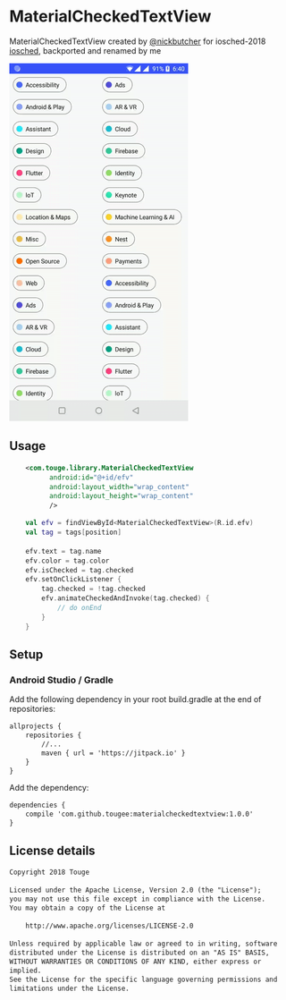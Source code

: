 # MaterialCheckedTextView

MaterialCheckedTextView created by [@nickbutcher](https://github.com/nickbutcher) for iosched-2018 [iosched](https://github.com/google/iosched), backported and renamed by me

<img src="art/demo.gif">

## Usage
```xml
    <com.touge.library.MaterialCheckedTextView
          android:id="@+id/efv"
          android:layout_width="wrap_content"
          android:layout_height="wrap_content"
          />
```

``` kotlin
    val efv = findViewById<MaterialCheckedTextView>(R.id.efv)
    val tag = tags[position]
    
    efv.text = tag.name
    efv.color = tag.color
    efv.isChecked = tag.checked
    efv.setOnClickListener {
        tag.checked = !tag.checked
        efv.animateCheckedAndInvoke(tag.checked) {
            // do onEnd
        }
    }
```

## Setup
### Android Studio / Gradle
Add the following dependency in your root build.gradle at the end of repositories:
```Gradle
allprojects {
    repositories {
        //...
        maven { url = 'https://jitpack.io' }
    }
}
```
Add the dependency:
```Gradle
dependencies {
    compile 'com.github.tougee:materialcheckedtextview:1.0.0'
}
```

## License details

```
Copyright 2018 Touge

Licensed under the Apache License, Version 2.0 (the "License");
you may not use this file except in compliance with the License.
You may obtain a copy of the License at

	http://www.apache.org/licenses/LICENSE-2.0

Unless required by applicable law or agreed to in writing, software
distributed under the License is distributed on an "AS IS" BASIS,
WITHOUT WARRANTIES OR CONDITIONS OF ANY KIND, either express or implied.
See the License for the specific language governing permissions and
limitations under the License.
```